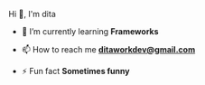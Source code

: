 Hi 👋, I'm dita
- 🌱 I’m currently learning **Frameworks**

- 📫 How to reach me **ditaworkdev@gmail.com**

- ⚡ Fun fact **Sometimes funny**
